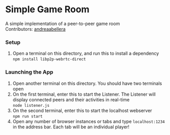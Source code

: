 # Simple Game Room
A simple implementation of a peer-to-peer game room  
Contributors: [andreaabellera](https://github.com/andreaabellera)  

### Setup
1. Open a terminal on this directory, and run this to install a dependency  
```npm install libp2p-webrtc-direct```

### Launching the App
1. Open another terminal on this directory. You should have two terminals open
2. On the first terminal, enter this to start the Listener. The Listener will display connected peers and their activities in real-time  
`node listener.js`
3. On the second terminal, enter this to start the localhost webserver  
`npm run start`
4. Open any number of browser instances or tabs and type `localhost:1234` in the address bar. Each tab will be an individual player!